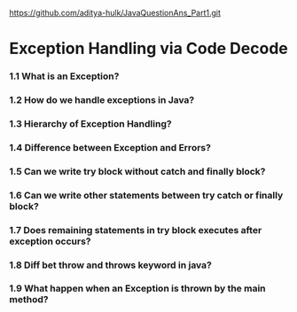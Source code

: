 https://github.com/aditya-hulk/JavaQuestionAns_Part1.git
# Exception Handling via Code Decode
### 1.1 What is an Exception?
### 1.2 How do we handle exceptions in Java?
### 1.3 Hierarchy of Exception Handling?
### 1.4 Difference between Exception and Errors?
### 1.5 Can we write try block without catch and finally block?
### 1.6 Can we write other statements between try catch or finally block?
### 1.7 Does remaining statements in try block executes after exception occurs?
### 1.8 Diff bet throw and throws keyword in java?
### 1.9 What happen when an Exception is thrown by the main method?



